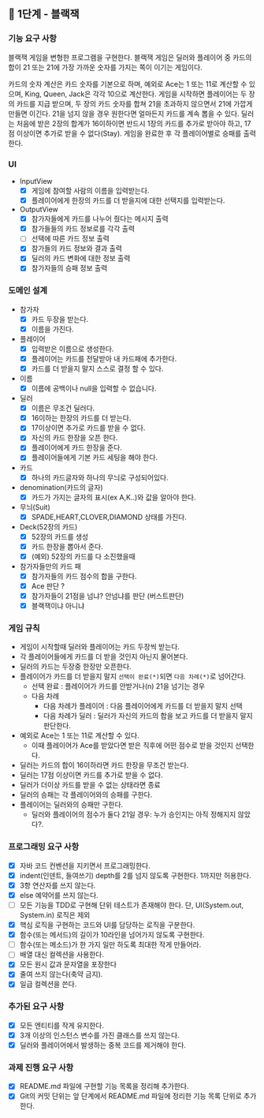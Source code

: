 ## 🚀 1단계 - 블랙잭

### 기능 요구 사항
블랙잭 게임을 변형한 프로그램을 구현한다. 
블랙잭 게임은 딜러와 플레이어 중 카드의 합이 21 또는 21에 가장 가까운 숫자를 가지는 쪽이 이기는 게임이다.

카드의 숫자 계산은 카드 숫자를 기본으로 하며, 
예외로 Ace는 1 또는 11로 계산할 수 있으며, King, Queen, Jack은 각각 10으로 계산한다.
게임을 시작하면 플레이어는 두 장의 카드를 지급 받으며, 
두 장의 카드 숫자를 합쳐 21을 초과하지 않으면서 21에 가깝게 만들면 이긴다. 
21을 넘지 않을 경우 원한다면 얼마든지 카드를 계속 뽑을 수 있다.
딜러는 처음에 받은 2장의 합계가 16이하이면 반드시 1장의 카드를 추가로 받아야 하고, 
17점 이상이면 추가로 받을 수 없다(Stay).
게임을 완료한 후 각 플레이어별로 승패를 출력한다.

### UI
+ InputView
  + [x] 게임에 참여할 사람의 이름을 입력받는다.
  + [x] 플레이어에게 한장의 카드를 더 받을지에 대한 선택지를 입력받는다.
+ OutputView
  + [x] 참가자들에게 카드를 나누어 줬다는 메시지 출력
  + [x] 참가들들의 카드 정보로를 각각 출력
  + [ ] 선택에 따른 카드 정보 출력
  + [x] 참가들의 카드 정보와 결과 출력
  + [x] 딜러의 카드 변화에 대한 정보 출력 
  + [x] 참가자들의 승패 정보 출력
  
### 도메인 설계
+ 참가자
  + [x] 카드 두장을 받는다.
  + [x] 이름을 가진다.
+ 플레이어
  + [x] 입력받은 이름으로 생성한다.
  + [x] 플레이어는 카드를 전달받아 내 카드패에 추가한다.
  + [x] 카드를 더 받을지 말지 스스로 결정 할 수 있다.
+ 이름
  + [x] 이름에 공백이나 null을 입력할 수 없습니다.
+ 딜러
  + [x] 이름은 무조건 딜러다.
  + [x] 16이하는 한장의 카드를 더 받는다.
  + [x] 17이상이면 추가로 카드를 받을 수 없다.
  + [x] 자신의 카드 한장을 오픈 한다.
  + [x] 플레이어에게 카드 한장을 준다.
  + [x] 플레이어들에게 기본 카드 세팅을 해야 한다.
+ 카드
  + [x] 하나의 카드글자와 하나의 무늬로 구성되어있다. 
+ denomination(카드의 글자)
  + [x] 카드가 가지는 글자의 표시(ex A,K..)와 값을 알아야 한다.
+ 무늬(Suit)
  + [x] SPADE,HEART,CLOVER,DIAMOND 상태를 가진다.
+ Deck(52장의 카드)
  + [x] 52장의 카드를 생성
  + [x] 카드 한장을 뽑아서 준다.
  + [x] (예외) 52장의 카드를 다 소진했을때
+ 참가자들만의 카드 패 
  + [x] 참가자들의 카드 점수의 합을 구한다.
  + [x] Ace 판단 ?
  + [x] 참가자들이 21점을 넘냐? 안넘냐를 판단 (버스트판단)
  + [x] 블랙잭이냐 아니냐

### 게임 규칙 
+ 게임이 시작할때 딜러와 플레이어는 카드 두장씩 받는다.
+ 각 플레이어들에게 카드를 더 받을 것인지 아닌지 물어본다.
+ 딜러의 카드는 두장중 한장만 오픈한다.
+ 플레이어가 카드를 더 받을지 말지 `선택이 완료(*)`되면 `다음 차례(*)`로 넘어간다.
  + 선택 완료 : 플레이어가 카드를 안받거나(n) 21을 넘기는 경우
  + 다음 차례
    + 다음 차례가 플레이어 : 다음 플레이어에게 카드를 더 받을지 말지 선택
    + 다음 차례가 딜러 : 딜러가 자신의 카드의 합을 보고 카드를 더 받을지 말지 판단한다.
+ 예외로 Ace는 1 또는 11로 계산할 수 있다.
  + 이때 플레이어가 Ace를 받았다면 받은 직후에 어떤 점수로 받을 것인지 선택한다.
+ 딜러는 카드의 합이 16이하라면 카드 한장을 무조건 받는다.
+ 딜러는 17점 이상이면 카드를 추가로 받을 수 없다.
+ 딜러가 더이상 카드를 받을 수 없는 상태라면 종료
+ 딜러의 승패는 각 플레이어와의 승패를 구한다.
+ 플레이어는 딜러와의 승패만 구한다.
  + 딜러와 플레이어의 점수가 둘다 21일 경우: 누가 승인지는 아직 정해지지 않았다?.

### 프로그래밍 요구 사항
+ [x] 자바 코드 컨벤션을 지키면서 프로그래밍한다.
+ [x] indent(인덴트, 들여쓰기) depth를 2를 넘지 않도록 구현한다. 1까지만 허용한다.
+ [x] 3항 연산자를 쓰지 않는다.
+ [x] else 예약어를 쓰지 않는다.
+ [ ] 모든 기능을 TDD로 구현해 단위 테스트가 존재해야 한다. 단, UI(System.out, System.in) 로직은 제외
+ [x] 핵심 로직을 구현하는 코드와 UI를 담당하는 로직을 구분한다.
+ [x] 함수(또는 메서드)의 길이가 10라인을 넘어가지 않도록 구현한다.
+ [ ] 함수(또는 메소드)가 한 가지 일만 하도록 최대한 작게 만들어라.
+ [ ] 배열 대신 컬렉션을 사용한다.
+ [x] 모든 원시 값과 문자열을 포장한다
+ [x] 줄여 쓰지 않는다(축약 금지).
+ [x] 일급 컬렉션을 쓴다.

### 추가된 요구 사항
+ [x] 모든 엔티티를 작게 유지한다.
+ [x] 3개 이상의 인스턴스 변수를 가진 클래스를 쓰지 않는다.
+ [x] 딜러와 플레이어에서 발생하는 중복 코드를 제거해야 한다.

### 과제 진행 요구 사항
+ [x] README.md 파일에 구현할 기능 목록을 정리해 추가한다.
+ [x] Git의 커밋 단위는 앞 단계에서 README.md 파일에 정리한 기능 목록 단위로 추가한다.
